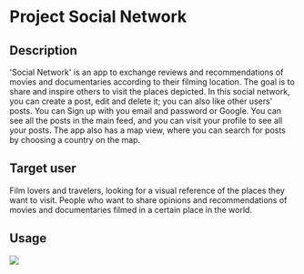 # Project Social Network

## Description

'Social Network' is an app to exchange reviews and recommendations of movies and documentaries according to their filming location. The goal is to share and inspire others to visit the places depicted. In this social network, you can create a post, edit and delete it; you can also like other users' posts. You can Sign up with you email and password or Google. You can see all the posts in the main feed, and you can visit your profile to see all your posts. The app also has a map view, where you can search for posts by choosing a country on the map.
## Target user

Film lovers and travelers, looking for a visual reference of the places they want to visit. People who want to share opinions and recommendations of movies and documentaries filmed in a certain place in the world.

## Usage

<img src="./socialnetwork-usage.gif">

